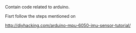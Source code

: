 Contain code related to arduino.

Fisrt follow the steps mentioned on

http://diyhacking.com/arduino-mpu-6050-imu-sensor-tutorial/
